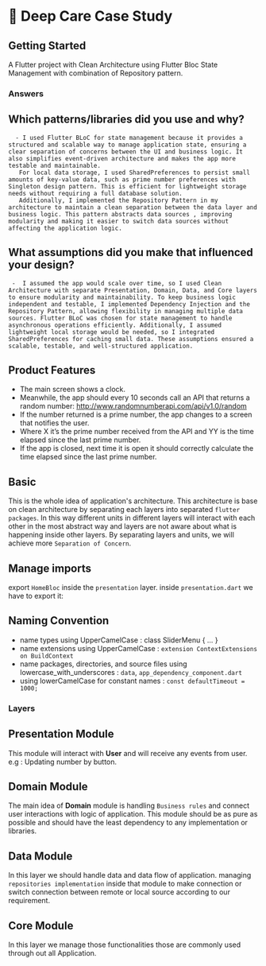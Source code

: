 # 🚀 Deep Care Case Study

## Getting Started
A Flutter project with Clean Architecture using Flutter Bloc State Management with
combination of Repository pattern.

### Answers

##  Which patterns/libraries did you use and why?
      - I used Flutter BLoC for state management because it provides a structured and scalable way to manage application state, ensuring a clear separation of concerns between the UI and business logic. It also simplifies event-driven architecture and makes the app more testable and maintainable.
       For local data storage, I used SharedPreferences to persist small amounts of key-value data, such as prime number preferences with Singleton design pattern. This is efficient for lightweight storage needs without requiring a full database solution.
       Additionally, I implemented the Repository Pattern in my architecture to maintain a clean separation between the data layer and business logic. This pattern abstracts data sources , improving modularity and making it easier to switch data sources without affecting the application logic. 

## What assumptions did you make that influenced your design?
     -  I assumed the app would scale over time, so I used Clean Architecture with separate Presentation, Domain, Data, and Core layers to ensure modularity and maintainability. To keep business logic independent and testable, I implemented Dependency Injection and the Repository Pattern, allowing flexibility in managing multiple data sources. Flutter BLoC was chosen for state management to handle asynchronous operations efficiently. Additionally, I assumed lightweight local storage would be needed, so I integrated SharedPreferences for caching small data. These assumptions ensured a scalable, testable, and well-structured application. 


## Product Features
 - The main screen shows a clock.
 - Meanwhile, the app should every 10 seconds call an API that returns a random number:
    http://www.randomnumberapi.com/api/v1.0/random
 - If the number returned is a prime number, the app changes to a screen that notifies the user.
 - Where X it’s the prime number received from the API and YY is the time elapsed since the last prime
    number.
 - If the app is closed, next time it is open it should correctly calculate the time elapsed since the last
   prime number.

## Basic
This is the whole idea of application's architecture.
This architecture is base on clean architecture by separating each layers
into separated `flutter packages`. In this way different units
in different layers will interact with each other in the most abstract way
and layers are not aware about what is happening inside other layers. By separating layers and units, we will achieve
more `Separation of Concern`.

## Manage imports
export `HomeBloc` inside the `presentation` layer.
inside `presentation.dart` we have to export it:

## Naming Convention
- name types using UpperCamelCase :
  class SliderMenu { ... }
- name extensions using UpperCamelCase : `extension ContextExtensions on BuildContext`
- name packages, directories, and source files using
  lowercase_with_underscores : `data`, `app_dependency_component.dart`
- using lowerCamelCase for constant names : `const defaultTimeout = 1000;`

### Layers

## Presentation Module
This module will interact with **User** and will receive any events from user. e.g : Updating number by button.

## Domain Module
The main idea of **Domain** module is handling `Business rules` and connect user interactions with logic of
application.
This module should be as pure as possible and should have the least dependency to any implementation or libraries.

## Data Module
In this layer we should handle data and data flow of application. managing `repositories implementation` 
inside that module to make connection or switch connection between remote or local source according
to our requirement.

## Core Module
In this layer we manage those functionalities those are commonly used through out all Application.



